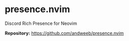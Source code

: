# presence.nvim

Discord Rich Presence for Neovim

**Repository:** <https://github.com/andweeb/presence.nvim>
